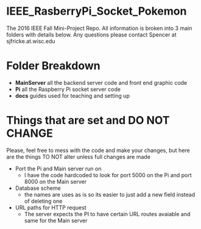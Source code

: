 # IEEE_RasberryPi_Socket_Pokemon

The 2016 IEEE Fall Mini-Project Repo. All information is broken into 3 main folders with details below. Any questions please contact Spencer at sjfricke.at.wisc.edu

# Folder Breakdown

- **MainServer** all the backend server code and front end graphic code
- **Pi** all the Raspberry Pi socket server code
- **docs** guides used for teaching and setting up

# Things that are set and DO NOT CHANGE
Please, feel free to mess with the code and make your changes, but here are the things TO NOT alter unless full changes are made

- Port the Pi and Main server run on
  - I have the code hardcoded to look for port 5000 on the Pi and port 8000 on the Main server
- Database scheme
  - the names are uses as is so its easier to just add a new field instead of deleting one
- URL paths for HTTP request
  - The server expects the PI to have certain URL routes avaiable and same for the Main server
